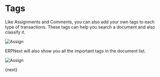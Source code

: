 <!-- add-breadcrumbs -->
# Tags

Like Assignments and Comments, you can also add your own tags to each type of transactions. These tags can help you search a document and also classify it. 

<img class="screenshot" alt="Assign" src="{{docs_base_url}}/assets/img/collaboration-tools/tags-1.png">

ERPNext will also show you all the important tags in the document list.

<img class="screenshot" alt="Assign" src="{{docs_base_url}}/assets/img/collaboration-tools/tags-2.png">

{next}
